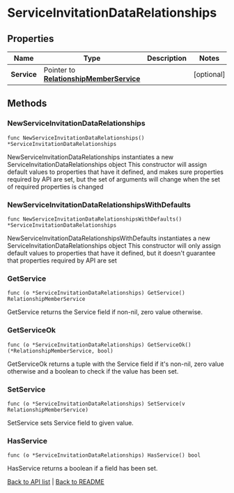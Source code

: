 # ServiceInvitationDataRelationships

## Properties

Name | Type | Description | Notes
------------ | ------------- | ------------- | -------------
**Service** | Pointer to [**RelationshipMemberService**](RelationshipMemberService.md) |  | [optional] 

## Methods

### NewServiceInvitationDataRelationships

`func NewServiceInvitationDataRelationships() *ServiceInvitationDataRelationships`

NewServiceInvitationDataRelationships instantiates a new ServiceInvitationDataRelationships object
This constructor will assign default values to properties that have it defined,
and makes sure properties required by API are set, but the set of arguments
will change when the set of required properties is changed

### NewServiceInvitationDataRelationshipsWithDefaults

`func NewServiceInvitationDataRelationshipsWithDefaults() *ServiceInvitationDataRelationships`

NewServiceInvitationDataRelationshipsWithDefaults instantiates a new ServiceInvitationDataRelationships object
This constructor will only assign default values to properties that have it defined,
but it doesn't guarantee that properties required by API are set

### GetService

`func (o *ServiceInvitationDataRelationships) GetService() RelationshipMemberService`

GetService returns the Service field if non-nil, zero value otherwise.

### GetServiceOk

`func (o *ServiceInvitationDataRelationships) GetServiceOk() (*RelationshipMemberService, bool)`

GetServiceOk returns a tuple with the Service field if it's non-nil, zero value otherwise
and a boolean to check if the value has been set.

### SetService

`func (o *ServiceInvitationDataRelationships) SetService(v RelationshipMemberService)`

SetService sets Service field to given value.

### HasService

`func (o *ServiceInvitationDataRelationships) HasService() bool`

HasService returns a boolean if a field has been set.


[Back to API list](../README.md#documentation-for-api-endpoints) | [Back to README](../README.md)
